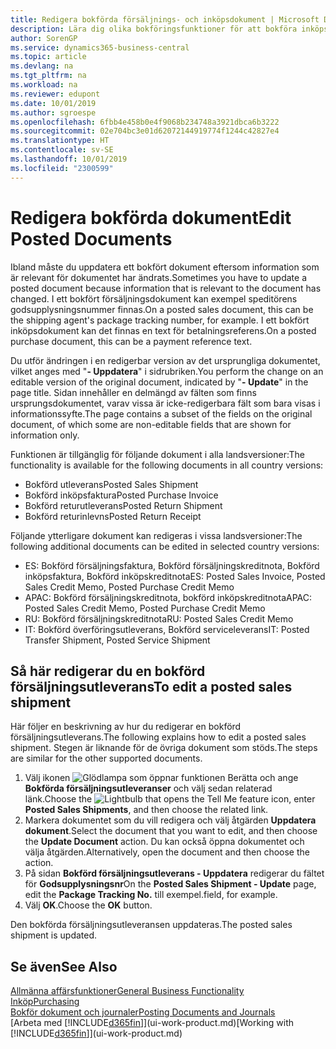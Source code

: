 ```yaml
---
title: Redigera bokförda försäljnings- och inköpsdokument | Microsoft Docs
description: Lära dig olika bokföringsfunktioner för att bokföra inköpsdokument och hur du kan uppdatera bokförda dokument.
author: SorenGP
ms.service: dynamics365-business-central
ms.topic: article
ms.devlang: na
ms.tgt_pltfrm: na
ms.workload: na
ms.reviewer: edupont
ms.date: 10/01/2019
ms.author: sgroespe
ms.openlocfilehash: 6fbb4e458b0e4f9068b234748a3921dbca6b3222
ms.sourcegitcommit: 02e704bc3e01d62072144919774f1244c42827e4
ms.translationtype: HT
ms.contentlocale: sv-SE
ms.lasthandoff: 10/01/2019
ms.locfileid: "2300599"
---
```

# <a name="edit-posted-documents"></a><span data-ttu-id="2e551-103">Redigera bokförda dokument</span><span class="sxs-lookup"><span data-stu-id="2e551-103">Edit Posted Documents</span></span>
<span data-ttu-id="2e551-104">Ibland måste du uppdatera ett bokfört dokument eftersom information som är relevant för dokumentet har ändrats.</span><span class="sxs-lookup"><span data-stu-id="2e551-104">Sometimes you have to update a posted document because information that is relevant to the document has changed.</span></span> <span data-ttu-id="2e551-105">I ett bokfört försäljningsdokument kan exempel speditörens godsupplysningsnummer finnas.</span><span class="sxs-lookup"><span data-stu-id="2e551-105">On a posted sales document, this can be the shipping agent's package tracking number, for example.</span></span> <span data-ttu-id="2e551-106">I ett bokfört inköpsdokument kan det finnas en text för betalningsreferens.</span><span class="sxs-lookup"><span data-stu-id="2e551-106">On a posted purchase document, this can be a payment reference text.</span></span>

<span data-ttu-id="2e551-107">Du utför ändringen i en redigerbar version av det ursprungliga dokumentet, vilket anges med "**- Uppdatera**" i sidrubriken.</span><span class="sxs-lookup"><span data-stu-id="2e551-107">You perform the change on an editable version of the original document, indicated by "**- Update**" in the page title.</span></span> <span data-ttu-id="2e551-108">Sidan innehåller en delmängd av fälten som finns ursprungsdokumentet, varav vissa är icke-redigerbara fält som bara visas i informationssyfte.</span><span class="sxs-lookup"><span data-stu-id="2e551-108">The page contains a subset of the fields on the original document, of which some are non-editable fields that are shown for information only.</span></span>

<span data-ttu-id="2e551-109">Funktionen är tillgänglig för följande dokument i alla landsversioner:</span><span class="sxs-lookup"><span data-stu-id="2e551-109">The functionality is available for the following documents in all country versions:</span></span>
- <span data-ttu-id="2e551-110">Bokförd utleverans</span><span class="sxs-lookup"><span data-stu-id="2e551-110">Posted Sales Shipment</span></span>
- <span data-ttu-id="2e551-111">Bokförd inköpsfaktura</span><span class="sxs-lookup"><span data-stu-id="2e551-111">Posted Purchase Invoice</span></span>
- <span data-ttu-id="2e551-112">Bokförd returutleverans</span><span class="sxs-lookup"><span data-stu-id="2e551-112">Posted Return Shipment</span></span>
- <span data-ttu-id="2e551-113">Bokförd returinlevns</span><span class="sxs-lookup"><span data-stu-id="2e551-113">Posted Return Receipt</span></span>

<span data-ttu-id="2e551-114">Följande ytterligare dokument kan redigeras i vissa landsversioner:</span><span class="sxs-lookup"><span data-stu-id="2e551-114">The following additional documents can be edited in selected country versions:</span></span>
- <span data-ttu-id="2e551-115">ES: Bokförd försäljningsfaktura, Bokförd försäljningskreditnota, Bokförd inköpsfaktura, Bokförd inköpskreditnota</span><span class="sxs-lookup"><span data-stu-id="2e551-115">ES: Posted Sales Invoice, Posted Sales Credit Memo, Posted Purchase Credit Memo</span></span>
- <span data-ttu-id="2e551-116">APAC: Bokförd försäljningskreditnota, bokförd inköpskreditnota</span><span class="sxs-lookup"><span data-stu-id="2e551-116">APAC: Posted Sales Credit Memo, Posted Purchase Credit Memo</span></span>
- <span data-ttu-id="2e551-117">RU: Bokförd försäljningskreditnota</span><span class="sxs-lookup"><span data-stu-id="2e551-117">RU: Posted Sales Credit Memo</span></span>
- <span data-ttu-id="2e551-118">IT: Bokförd överföringsutleverans, Bokförd serviceleverans</span><span class="sxs-lookup"><span data-stu-id="2e551-118">IT: Posted Transfer Shipment, Posted Service Shipment</span></span>

## <a name="to-edit-a-posted-sales-shipment"></a><span data-ttu-id="2e551-119">Så här redigerar du en bokförd försäljningsutleverans</span><span class="sxs-lookup"><span data-stu-id="2e551-119">To edit a posted sales shipment</span></span>
<span data-ttu-id="2e551-120">Här följer en beskrivning av hur du redigerar en bokförd försäljningsutleverans.</span><span class="sxs-lookup"><span data-stu-id="2e551-120">The following explains how to edit a posted sales shipment.</span></span> <span data-ttu-id="2e551-121">Stegen är liknande för de övriga dokument som stöds.</span><span class="sxs-lookup"><span data-stu-id="2e551-121">The steps are similar for the other supported documents.</span></span>

1. <span data-ttu-id="2e551-122">Välj ikonen ![Glödlampa som öppnar funktionen Berätta](media/ui-search/search_small.png "Berätta vad du vill göra") och ange **Bokförda försäljningsutleveranser** och välj sedan relaterad länk.</span><span class="sxs-lookup"><span data-stu-id="2e551-122">Choose the ![Lightbulb that opens the Tell Me feature](media/ui-search/search_small.png "Tell me what you want to do") icon, enter **Posted Sales Shipments**, and then choose the related link.</span></span>
2. <span data-ttu-id="2e551-123">Markera dokumentet som du vill redigera och välj åtgärden **Uppdatera dokument**.</span><span class="sxs-lookup"><span data-stu-id="2e551-123">Select the document that you want to edit, and then choose the **Update Document** action.</span></span> <span data-ttu-id="2e551-124">Du kan också öppna dokumentet och välja åtgärden.</span><span class="sxs-lookup"><span data-stu-id="2e551-124">Alternatively, open the document and then choose the action.</span></span>
3. <span data-ttu-id="2e551-125">På sidan **Bokförd försäljningsutleverans - Uppdatera** redigerar du fältet för **Godsupplysningsnr**</span><span class="sxs-lookup"><span data-stu-id="2e551-125">On the **Posted Sales Shipment - Update** page, edit the **Package Tracking No.**</span></span> <span data-ttu-id="2e551-126">till exempel.</span><span class="sxs-lookup"><span data-stu-id="2e551-126">field, for example.</span></span>
4. <span data-ttu-id="2e551-127">Välj **OK**.</span><span class="sxs-lookup"><span data-stu-id="2e551-127">Choose the **OK** button.</span></span>

<span data-ttu-id="2e551-128">Den bokförda försäljningsutleveransen uppdateras.</span><span class="sxs-lookup"><span data-stu-id="2e551-128">The posted sales shipment is updated.</span></span>

## <a name="see-also"></a><span data-ttu-id="2e551-129">Se även</span><span class="sxs-lookup"><span data-stu-id="2e551-129">See Also</span></span>
[<span data-ttu-id="2e551-130">Allmänna affärsfunktioner</span><span class="sxs-lookup"><span data-stu-id="2e551-130">General Business Functionality</span></span>](ui-across-business-areas.md)  
[<span data-ttu-id="2e551-131">Inköp</span><span class="sxs-lookup"><span data-stu-id="2e551-131">Purchasing</span></span>](purchasing-manage-purchasing.md)  
[<span data-ttu-id="2e551-132">Bokför dokument och journaler</span><span class="sxs-lookup"><span data-stu-id="2e551-132">Posting Documents and Journals</span></span>](ui-post-documents-journals.md)  
<span data-ttu-id="2e551-133">[Arbeta med [!INCLUDE[d365fin](includes/d365fin_md.md)]](ui-work-product.md)</span><span class="sxs-lookup"><span data-stu-id="2e551-133">[Working with [!INCLUDE[d365fin](includes/d365fin_md.md)]](ui-work-product.md)</span></span>
